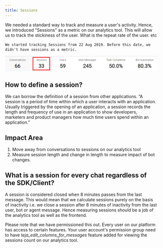 ```yaml
---
title: Sessions
---
```


We needed a standard way to track and measure a user's activity. Hence, we introduced "Sessions" as a metric on our analytics tool. This will allow us to track the stickiness of the user. What is the repeat rate of the user. etc

    We started tracking Sessions from 22 Aug 2019. Before this date, we didn't have sessions as a metric. 

![Sessions](assets/sessions.png)

## How to define a session?
We can borrow the definition of a session from other applications. “A session is a period of time within which a user interacts with an application. Usually triggered by the opening of an application, a session records the length and frequency of use in an application to show developers, marketers and product managers how much time users spend within an application.”

## Impact Area
1. Move away from conversations to sessions on our analytics tool 
2. Measure session length and change in length to measure impact of bot changes.

## What is a session for every chat regardless of the SDK/Client?
A session is considered closed when 8 minutes passes from the last message. This would mean that we calculate sessions purely on the basis of inactivity i.e. we close a session after 8 minutes of inactivity from the last user, bot or agent message. Hence measuring sessions should be a job of the analytics tool as well as the frontend.

Please note that we have permissioned this out. Every user on our platform has access to certain features. Your user account's permission group need to have *teja_edit_columns_for_messages* feature added for viewing the sessions count on our analytics tool. 
